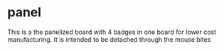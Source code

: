 # panel

This is a the panelized board with 4 badges in one board for lower cost manufacturing. It is intended to be detached through the mouse bites